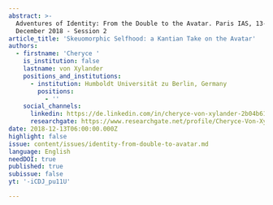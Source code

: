 ```yaml
---
abstract: >-
  Adventures of Identity: From the Double to the Avatar. Paris IAS, 13-14
  December 2018 - Session 2
article_title: 'Skeuomorphic Selfhood: a Kantian Take on the Avatar'
authors:
  - firstname: 'Cheryce '
    is_institution: false
    lastname: von Xylander
    positions_and_institutions:
      - institution: Humboldt Universität zu Berlin, Germany
        positions:
          - ''
    social_channels:
      linkedin: https://de.linkedin.com/in/cheryce-von-xylander-2b04b61aa
      researchgate: https://www.researchgate.net/profile/Cheryce-Von-Xylander
date: 2018-12-13T06:00:00.000Z
highlight: false
issue: content/issues/identity-from-double-to-avatar.md
language: English
needDOI: true
published: true
subissue: false
yt: '-iCDJ_pu11U'

---
```










<Youtube yt="-iCDJ_pu11U" caption="Skeuomorphic Selfhood: a Kantian Take on the Avatar"></Youtube>